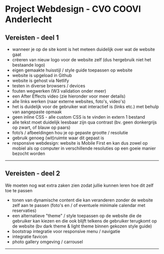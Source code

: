 # Project Webdesign - CVO COOVI Anderlecht

## Vereisten - deel 1

- wanneer je op de site komt is het meteen duidelijk over wat de website gaat
- crëeren van nieuw logo voor de website zelf (dus hergebruik niet het bestaande logo)
- eigen gemaakte huisstijl / style guide toepassen op website
- website is upgeload in Github
- website is gehost via Netlify
- testen in diverse browsers / devices
- fouten wegwerken (W3 validation onder meer)
- een After Effects video (zie hieronder voor meer details)
- alle links werken (naar externe websites, foto's, video's)
- het is duidelijk voor de gebruiker wat interactief is (links etc.) met behulp van aangepaste opmaak
- geen inline CSS - alle custom CSS is te vinden in extern 1 bestand
- alle tekst moet duidelijk leesbaar zijn qua contrast (bv. geen donkergrijs op zwart, of blauw op paars)
- foto’s / afbeeldingen hou je op gepaste grootte / resolutie
- gebruik genoeg (wit)ruimte waar dit gepast is
- responsive webdesign: website is Mobile First en kan dus zowel op mobiel als op computer in verschillende resoluties op een goeie manier bezocht worden

---

## Vereisten - deel 2

We moeten nog wat extra zaken zien zodat jullie kunnen leren hoe dit zelf toe te passen

- tonen van dynamische content die kan veranderen zonder de website zelf aan te passen (foto's en / of eventuele minimale calendar met reservaties)
- een alternatieve "theme" / style toepassen op de website die de gebruiker kan kiezen en die ook blijft telkens de gebruiker terugkomt op de website (bv dark theme & light theme binnen gekozen style guide)
- bootstrap integratie voor responsive menu / navigatie
- integratie favicon
- photo gallery omgeving / carrousel

---


